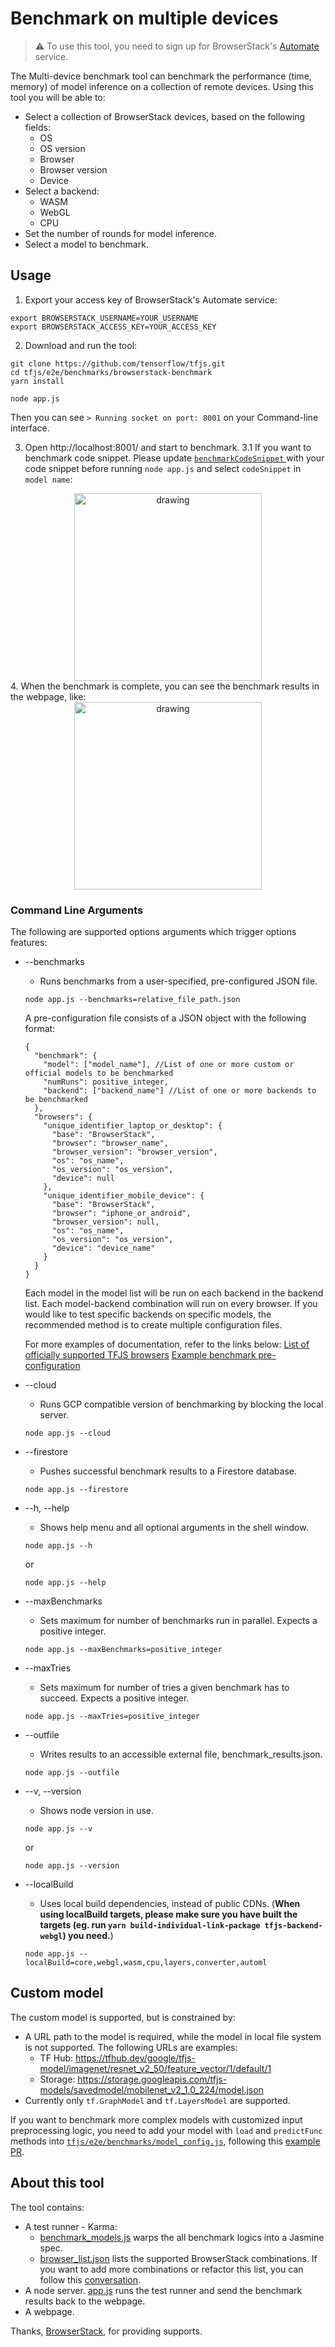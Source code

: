 # Benchmark on multiple devices

> :warning: To use this tool, you need to sign up for BrowserStack's [Automate](https://automate.browserstack.com/dashboard) service.

The Multi-device benchmark tool can benchmark the performance (time, memory) of model inference on a collection of remote devices. Using this tool you will be able to:
  * Select a collection of BrowserStack devices, based on the following fields:
    - OS
    - OS version
    - Browser
    - Browser version
    - Device
  * Select a backend:
    - WASM
    - WebGL
    - CPU
  * Set the number of rounds for model inference.
  * Select a model to benchmark.

## Usage
1. Export your access key of BrowserStack's Automate service:
  ``` shell
  export BROWSERSTACK_USERNAME=YOUR_USERNAME
  export BROWSERSTACK_ACCESS_KEY=YOUR_ACCESS_KEY
  ```
2. Download and run the tool:
  ``` shell
  git clone https://github.com/tensorflow/tfjs.git
  cd tfjs/e2e/benchmarks/browserstack-benchmark
  yarn install

  node app.js
  ```
  Then you can see `> Running socket on port: 8001` on your Command-line interface.

3. Open http://localhost:8001/ and start to benchmark.
  3.1 If you want to benchmark code snippet. Please update [`benchmarkCodeSnippet` ](https://github.com/tensorflow/tfjs/pull/6704/files#diff-a7c2ef12f0f2bc1a6cabb45bc9850aa68d10644cd2786e6505456e5537dccadbR92)with your code snippet before running `node app.js` and select `codeSnippet` in `model name`:
<div style="text-align:center">
  <img src="https://user-images.githubusercontent.com/40653845/182249695-021db9a7-e0ef-47e6-8110-ddf777b598a5.png" alt="drawing" height="300px"/>
</div>
4. When the benchmark is complete, you can see the benchmark results in the webpage, like:
<div style="text-align:center">
  <img src="https://user-images.githubusercontent.com/40653845/90341914-a432f180-dfb8-11ea-841e-0d9078c6d50d.png" alt="drawing" height="300px"/>
</div>

### Command Line Arguments
The following are supported options arguments which trigger options features:
  * --benchmarks
    - Runs benchmarks from a user-specified, pre-configured JSON file.
    ``` shell
    node app.js --benchmarks=relative_file_path.json
    ```
    A pre-configuration file consists of a JSON object with the following format:
    ```
    {
      "benchmark": {
        "model": ["model_name"], //List of one or more custom or official models to be benchmarked
        "numRuns": positive_integer,
        "backend": ["backend_name"] //List of one or more backends to be benchmarked
      },
      "browsers": {
        "unique_identifier_laptop_or_desktop": {
          "base": "BrowserStack",
          "browser": "browser_name",
          "browser_version": "browser_version",
          "os": "os_name",
          "os_version": "os_version",
          "device": null
        },
        "unique_identifier_mobile_device": {
          "base": "BrowserStack",
          "browser": "iphone_or_android",
          "browser_version": null,
          "os": "os_name",
          "os_version": "os_version",
          "device": "device_name"
        }
      }
    }
    ```
    Each model in the model list will be run on each backend in the backend list. Each model-backend combination will run on every browser. If you would like to test specific backends on specific models, the recommended method is to create multiple configuration files.

    For more examples of documentation, refer to the links below:
    [List of officially supported TFJS browsers](https://github.com/tensorflow/tfjs/blob/master/e2e/benchmarks/browserstack-benchmark/browser_list.json)
    [Example benchmark pre-configuration](https://github.com/tensorflow/tfjs/blob/master/e2e/benchmarks/browserstack-benchmark/preconfigured_browser.json)
  * --cloud
    - Runs GCP compatible version of benchmarking by blocking the local server.
    ``` shell
    node app.js --cloud
    ```
  * --firestore
    - Pushes successful benchmark results to a Firestore database.
    ``` shell
    node app.js --firestore
    ```
  * --h, --help
    - Shows help menu and all optional arguments in the shell window.
    ``` shell
    node app.js --h
    ```
    or
    ``` shell
    node app.js --help
    ```
  * --maxBenchmarks
    - Sets maximum for number of benchmarks run in parallel. Expects a positive integer.
    ``` shell
    node app.js --maxBenchmarks=positive_integer
    ```
  * --maxTries
    - Sets maximum for number of tries a given benchmark has to succeed. Expects a positive integer.
    ``` shell
    node app.js --maxTries=positive_integer
    ```
  * --outfile
    - Writes results to an accessible external file, benchmark_results.json.
    ``` shell
    node app.js --outfile
    ```
  * --v, --version
    - Shows node version in use.
    ``` shell
    node app.js --v
    ```
    or
    ``` shell
    node app.js --version
    ```
  * --localBuild
    - Uses local build dependencies, instead of public CDNs. (**When using localBuild targets, please make sure you have built the targets (eg. run `yarn build-individual-link-package tfjs-backend-webgl`) you need.**)
    ``` shell
    node app.js --localBuild=core,webgl,wasm,cpu,layers,converter,automl
    ```

## Custom model
The custom model is supported, but is constrained by:
  * A URL path to the model is required, while the model in local file system is not supported. The following URLs are examples:
    - TF Hub: https://tfhub.dev/google/tfjs-model/imagenet/resnet_v2_50/feature_vector/1/default/1
    - Storage: https://storage.googleapis.com/tfjs-models/savedmodel/mobilenet_v2_1.0_224/model.json
  * Currently only `tf.GraphModel` and `tf.LayersModel` are supported.

If you want to benchmark more complex models with customized input preprocessing logic, you need to add your model with `load` and `predictFunc` methods into [`tfjs/e2e/benchmarks/model_config.js`](https://github.com/Linchenn/tfjs/blob/bs-benchmark-readme/e2e/benchmarks/model_config.js), following this [example PR](https://github.com/tensorflow/tfjs/pull/3168/files).

## About this tool
The tool contains:
  * A test runner - Karma:
    - [benchmark_models.js](https://github.com/tensorflow/tfjs/blob/master/e2e/benchmarks/browserstack-benchmark/benchmark_models.js) warps the all benchmark logics into a Jasmine spec.
    - [browser_list.json](https://github.com/tensorflow/tfjs/blob/master/e2e/benchmarks/browserstack-benchmark/browser_list.json) lists the supported BrowserStack combinations. If you want to add more combinations or refactor this list, you can follow this [conversation](https://github.com/tensorflow/tfjs/pull/3737#issue-463759838).
  * A node server. [app.js](https://github.com/tensorflow/tfjs/blob/master/e2e/benchmarks/browserstack-benchmark/app.js) runs the test runner and send the benchmark results back to the webpage.
  * A webpage.

Thanks, <a href="https://www.browserstack.com/">BrowserStack</a>, for providing supports.
